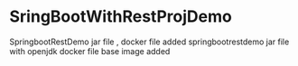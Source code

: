 # SringBootWithRestProjDemo
SpringbootRestDemo jar file , docker file added
springbootrestdemo jar  file with openjdk docker file base image added
